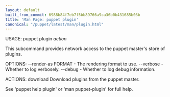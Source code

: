 ```yaml
---
layout: default
built_from_commit: 6988b84f7eb7f5bb89766a9ca36b0b431685b03b
title: 'Man Page: puppet plugin'
canonical: "/puppet/latest/man/plugin.html"
---
```


<div class='mp'>
<p>USAGE: puppet plugin <var>action</var></p>

<p>This subcommand provides network access to the puppet master's store of
plugins.</p>

<p>OPTIONS:
  --render-as FORMAT             - The rendering format to use.
  --verbose                      - Whether to log verbosely.
  --debug                        - Whether to log debug information.</p>

<p>ACTIONS:
  download    Download plugins from the puppet master.</p>

<p>See 'puppet help plugin' or 'man puppet-plugin' for full help.</p>

</div>
